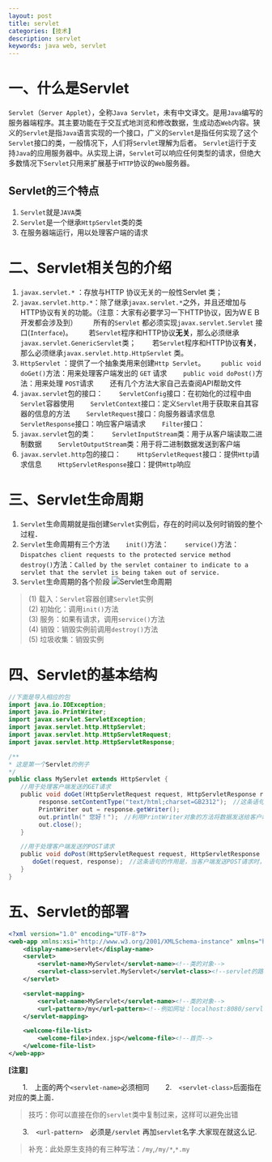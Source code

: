 ```yaml
---
layout: post
title: servlet
categories: [技术]
description: servlet
keywords: java web, servlet
---
```


# 一、什么是Servlet

`Servlet`（`Server Applet`），全称`Java Servlet`，未有中文译文。是用`Java`编写的服务器端程序。其主要功能在于交互式地浏览和修改数据，生成动态`Web`内容。狭义的`Servlet`是指`Java`语言实现的一个接口，广义的`Servlet`是指任何实现了这个`Servlet`接口的类，一般情况下，人们将`Servlet`理解为后者。
`Servlet`运行于支持`Java`的应用服务器中。从实现上讲，`Servlet`可以响应任何类型的请求，但绝大多数情况下`Servlet`只用来扩展基于`HTTP`协议的`Web`服务器。

## Servlet的三个特点
1. `Servlet`就是`JAVA`类
2. `Servlet`是一个继承`HttpServlet`类的类
3. 在服务器端运行，用以处理客户端的请求

# 二、Servlet相关包的介绍

1. `javax.servlet.*` ：存放与HTTP 协议无关的一般性Servlet 类；  
2. `javax.servlet.http.*`：除了继承`javax.servlet.*`之外，并且还增加与HTTP协议有关的功能。（注意：大家有必要学习一下HTTP协议，因为ＷＥＢ开发都会涉及到）
　　所有的`Servlet` 都必须实现`javax.servlet.Servlet` 接口(`Interface`)。
　　若`Servlet`程序和HTTP协议**无关**，那么必须继承`javax.servlet.GenericServlet`类；
　　若`Servlet`程序和HTTP协议**有关**，那么必须继承`javax.servlet.http.HttpServlet` 类。
3. `HttpServlet` ：提供了一个抽象类用来创建`Http Servlet`。
　　`public void doGet()`方法：用来处理客户端发出的 `GET` 请求
　　`public void doPost()`方法：用来处理 `POST`请求
　　还有几个方法大家自己去查阅API帮助文件
4. `javax.servlet`包的接口：
　　`ServletConfig`接口：在初始化的过程中由`Servlet`容器使用
　　`ServletContext`接口：定义`Servlet`用于获取来自其容器的信息的方法
　　`ServletRequest`接口：向服务器请求信息
　　`ServletResponse`接口：响应客户端请求
　　`Filter`接口：
5. `javax.servlet`包的类：
　　`ServletInputStream`类：用于从客户端读取二进制数据
　　`ServletOutputStream`类：用于将二进制数据发送到客户端
6. `javax.servlet.http`包的接口：
　　`HttpServletRequest`接口：提供`Http`请求信息
　　`HttpServletResponse`接口：提供`Http`响应

# 三、Servlet生命周期

1. `Servlet`生命周期就是指创建`Servlet`实例后，存在的时间以及何时销毁的整个过程．
2. `Servlet`生命周期有三个方法
　　`init()`方法：
　　`service()`方法：`Dispatches client requests to the protected service method`　
　　`destroy()`方法：`Called by the servlet container to indicate to a servlet that the servlet is being taken out of service.`
3. `Servlet`生命周期的各个阶段
![Servlet生命周期](http://sunbufu.github.io/2018/06/02/servlet/20151029190820743)
>(1) 载入：`Servlet`容器创建`Servlet`实例  
>(2) 初始化：调用`init()`方法  
>(3) 服务：如果有请求，调用`service()`方法  
>(4) 销毁：销毁实例前调用`destroy()`方法  
>(5) 垃圾收集：销毁实例

# 四、Servlet的基本结构

```java
//下面是导入相应的包
import java.io.IOException;
import java.io.PrintWriter;
import javax.servlet.ServletException;
import javax.servlet.http.HttpServlet;
import javax.servlet.http.HttpServletRequest;
import javax.servlet.http.HttpServletResponse;

/**
* 这是第一个Servlet的例子
*/
public class MyServlet extends HttpServlet { 　　
　　//用于处理客户端发送的GET请求 　　
　　public void doGet(HttpServletRequest request, HttpServletResponse response)throws ServletException, IOException { 　　
　　　　　response.setContentType("text/html;charset=GB2312");　//这条语句指明了向客户端发送的内容格式和采用的字符编码． 　　
　　　　　PrintWriter out = response.getWriter();　 　　
　　　　　out.println(" 您好！");　//利用PrintWriter对象的方法将数据发送给客户端 　　
　　　　　out.close(); 　　
　　} 　　

　　//用于处理客户端发送的POST请求 　　
　　public void doPost(HttpServletRequest request, HttpServletResponse response)throws ServletException, IOException { 　　
　　　　doGet(request, response);　//这条语句的作用是，当客户端发送POST请求时，调用doGet()方法进行处理 　　
　　}
}
```

# 五、Servlet的部署

```xml
<?xml version="1.0" encoding="UTF-8"?>
<web-app xmlns:xsi="http://www.w3.org/2001/XMLSchema-instance" xmlns="http://java.sun.com/xml/ns/javaee" xsi:schemaLocation="http://java.sun.com/xml/ns/javaee http://java.sun.com/xml/ns/javaee/web-app_2_5.xsd" id="WebApp_ID" version="2.5">
	<display-name>servlet</display-name>
	<servlet>
		<servlet-name>MyServlet</servlet-name><!--类的对象-->
		<servlet-class>servlet.MyServlet</servlet-class><!--servlet的路径(包路径+类名),小技巧：按住ctrl点击看能否跳转到该类。-->
	</servlet>

	<servlet-mapping>
		<servlet-name>MyServlet</servlet-name><!--类的对象-->
		<url-pattern>/my</url-pattern><!--例如网址：localhost:8080/servlet/my-->
	</servlet-mapping>

	<welcome-file-list>
		<welcome-file>index.jsp</welcome-file><!--首页-->
	</welcome-file-list>
</web-app>
```
**[注意]**

　　1.　上面的两个`<servlet-name>`必须相同
　　2.　`<servlet-class>`后面指在对应的类上面．
>技巧：你可以直接在你的`servlet`类中复制过来，这样可以避免出错

　　3.　`<url-pattern>`　必须是`/servlet` 再加`servlet`名字.大家现在就这么记.
>补充：此处原生支持的有三种写法：`/my`,`/my/*`,`*.my`
